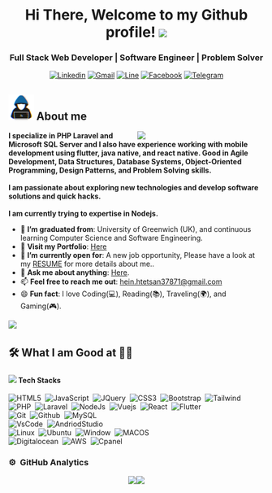 
<h1 align="center"><b>Hi There, Welcome to my Github profile! </b><img src="https://media.giphy.com/media/hvRJCLFzcasrR4ia7z/giphy.gif" width="35"></h1>
<!--  -->
<h3 align="center">Full Stack Web Developer | Software Engineer | Problem Solver</h3>
<div align=center>
        <a href="https://www.linkedin.com/in/hein-htet-27856817b/"><img src="https://img.shields.io/badge/Linkedin-0077b5?style=flat&logo=linkedin" alt="Linkedin" /></a>
        <a href="mailto:hein.htetsan37871@gmail.com"><img src="https://img.shields.io/badge/Gmail-ffffff?style=flat&logo=gmail&logoColor=C1150F" alt="Gmail" /></a>
        <a href="https://line.me/ti/p/eGwh01kdur"><img src="https://img.shields.io/badge/Line-06C755?style=flat&logo=line&logoColor=white" alt="Line" /></a>
        <a href="https://www.facebook.com/kgkhant.naing"><img src="https://img.shields.io/badge/Facebook-1877F2?style=flat&logo=facebook" alt="Facebook" /></a>
        <a href="https://t.me/heinhtet037"><img src="https://img.shields.io/badge/Telegram-0088cc?style=flat&logo=telegram" alt="Telegram" /></a>
</div>

## <picture><img src = "https://github.com/0xAbdulKhalid/0xAbdulKhalid/raw/main/assets/mdImages/about_me.gif" width = 50px></picture> **About me**

<picture> <img align="right" src="https://github.com/7oSkaaa/7oSkaaa/blob/main/Images/Right_Side.gif?raw=true" width = 250px></picture>

<div align=left>       
        <p>
            <strong>                
                I specialize in PHP Laravel and Microsoft SQL Server and I also have experience working with mobile development using flutter, java native, and react native. Good in Agile Development, Data Structures, Database Systems, Object-Oriented Programming, Design Patterns, and Problem Solving skills.<br><br>
                I am passionate about exploring new technologies and develop software solutions and quick hacks.<br><br>
                I am currently trying to expertise in Nodejs.
            </strong>
        </p>
        <ul>
            <li>🌱 <b>I’m graduated from</b>: University of Greenwich (UK), and continuous learning Computer Science and Software Engineering.</li>
            <li>🎯 <b>Visit my Portfolio</b>: <a href="">Here</a></li>
            <li>🤔 <b>I’m currently open for</b>: A new job opportunity, Please have a look at my <a href="">RESUME</a> for more details about me..</li>
            <li>💬 <b>Ask me about anything</b>: <a href="https://github.com/HeinHtet109/AboutMe/issues">Here</a>.</li>
            <li>📫 <b>Feel free to reach me out</b>: <a href="mailto:hein.htetsan37871@gmail.com">hein.htetsan37871@gmail.com</a></li>
            <li>😄 <b>Fun fact</b>: I love Coding(💻), Reading(📚), Traveling(🌍), and Gaming(🎮).</li>
        </ul>
    </div>

<img src="https://user-images.githubusercontent.com/73097560/115834477-dbab4500-a447-11eb-908a-139a6edaec5c.gif"><br>

## 🛠️ <b>  What I am Good at 🧑‍💻</b>

### <h4> <picture> <img src = "https://media2.giphy.com/media/QssGEmpkyEOhBCb7e1/giphy.gif?cid=ecf05e47a0n3gi1bfqntqmob8g9aid1oyj2wr3ds3mg700bl&rid=giphy.gif" width = 20>  </picture>Tech Stacks</h4>
  ![HTML5](https://img.shields.io/badge/HTML5-05122A.svg?style=flat&logo=html5)&nbsp;
  ![JavaScript](https://img.shields.io/badge/-JavaScript-05122A?style=flat&logo=javascript)&nbsp;
  ![JQuery](https://img.shields.io/badge/JQuery-05122A?style=flat&logo=jquery)&nbsp;
  ![CSS3](https://img.shields.io/badge/CSS-05122A.svg?style=flat&logo=css3)&nbsp;
  ![Bootstrap](https://img.shields.io/badge/Bootstrap-05122A.svg?style=flat&logo=bootstrap)&nbsp;
  ![Tailwind](https://img.shields.io/badge/Tailwind-05122A.svg?style=flat&logo=tailwindcss)\
  ![PHP](https://img.shields.io/badge/PHP-05122A.svg?style=flat&logo=php)&nbsp;
  ![Laravel](https://img.shields.io/badge/Laravel-05122A.svg?style=flat&logo=laravel)&nbsp;
  ![NodeJs](https://img.shields.io/badge/-Nodejs-05122A.svg?style=flat&logo=node.js)&nbsp;
  ![Vuejs](https://img.shields.io/badge/VueJs-05122A.svg?style=flat&logo=vue.js)&nbsp;
  ![React](https://img.shields.io/badge/React-05122A.svg?style=flat&logo=react)&nbsp;
  ![Flutter](https://img.shields.io/badge/Flutter-05122A.svg?style=flat&logo=flutter)&nbsp;\
  ![Git](https://img.shields.io/badge/Git-05122A.svg?style=flat&logo=git)&nbsp;
  ![Github](https://img.shields.io/badge/Github-05122A.svg?style=flat&logo=github)&nbsp;
  ![MySQL](https://img.shields.io/badge/MySQL-05122A.svg?style=flat&logo=mysql)&nbsp;\
  ![VsCode](https://img.shields.io/badge/Visual%20Studio%20Code-05122A.svg?style=flat&logo=visual-studio-code)&nbsp;
  ![AndriodStudio](https://img.shields.io/badge/Andriod%20Studio-05122A.svg?style=flat&logo=android-studio)&nbsp;\
  ![Linux](https://img.shields.io/badge/Linux-05122A.svg?style=flat&logo=linux)&nbsp;
  ![Ubuntu](https://img.shields.io/badge/Ubuntu-05122A.svg?style=flat&logo=ubuntu)&nbsp;
  ![Window](https://img.shields.io/badge/Windows-05122A.svg?style=flat&logo=windows)&nbsp;
  ![MACOS](https://img.shields.io/badge/Mac-05122A.svg?style=flat&logo=macos)&nbsp;\
  ![Digitalocean](https://img.shields.io/badge/Digitalocean-05122A.svg?style=flat&logo=digitalocean)&nbsp;
  ![AWS](https://img.shields.io/badge/AWS-05122A.svg?style=flat&logo=amazonaws)&nbsp;
  ![Cpanel](https://img.shields.io/badge/cPanel-05122A.svg?style=flat&logo=cpanel)&nbsp;
  

### ⚙️ &nbsp;GitHub Analytics

<p align="center">
<a href="https://github.com/HeinHtet109"><img height="180em" src="https://github-readme-stats-eight-theta.vercel.app/api?username=HeinHtet109&show_icons=true&theme=algolia&include_all_commits=true&count_private=true"/><img height="180em" src="https://github-readme-stats-eight-theta.vercel.app/api/top-langs/?username=HeinHtet109&layout=compact&langs_count=8&theme=algolia"/></a>
</p>
